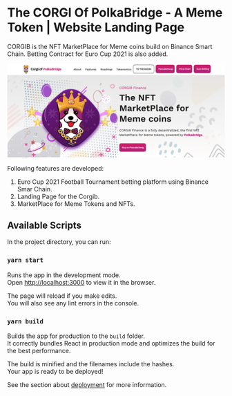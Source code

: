 
# The CORGI Of PolkaBridge - A Meme Token | Website Landing Page

CORGIB is the NFT MarketPlace for Meme coins build on Binance Smart Chain. Betting Contract for Euro Cup 2021 is also added.


![Website Screenshot](corgib.png)


Following features are developed:

1. Euro Cup 2021 Football Tournament betting platform using Binance Smar Chain.
2. Landing Page for the Corgib.
3. MarketPlace for Meme Tokens and NFTs.
## Available Scripts

In the project directory, you can run:

### `yarn start`

Runs the app in the development mode.\
Open [http://localhost:3000](http://localhost:3000) to view it in the browser.

The page will reload if you make edits.\
You will also see any lint errors in the console.


### `yarn build`

Builds the app for production to the `build` folder.\
It correctly bundles React in production mode and optimizes the build for the best performance.

The build is minified and the filenames include the hashes.\
Your app is ready to be deployed!

See the section about [deployment](https://facebook.github.io/create-react-app/docs/deployment) for more information.

